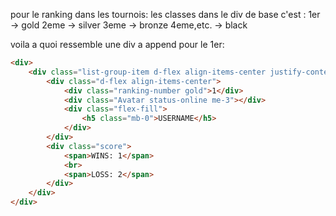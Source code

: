 pour le ranking dans les tournois:
les classes dans le div de base c'est :
    1er -> gold
    2eme -> silver
    3eme -> bronze
    4eme,etc. -> black

voila a quoi ressemble une div a append pour le 1er:
```html
<div>
    <div class="list-group-item d-flex align-items-center justify-content-between mb-3 rounded w-100">
        <div class="d-flex align-items-center">
            <div class="ranking-number gold">1</div>
            <div class="Avatar status-online me-3"></div>
            <div class="flex-fill">
                <h5 class="mb-0">USERNAME</h5>
            </div>
        </div>
        <div class="score">
            <span>WINS: 1</span>
            <br>
            <span>LOSS: 2</span>
        </div>
    </div>
</div>
```